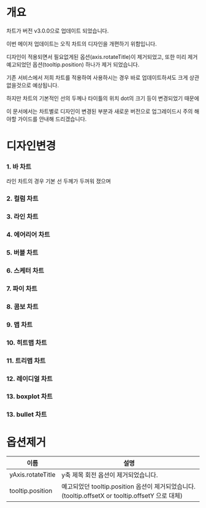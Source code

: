 # 개요
 차트가 버전 v3.0.0으로 업데이트 되었습니다.

이번 메이저 업데이트는 오직 차트의 디자인을 개편하기 위함입니다.

디자인이 적용되면서 필요없게된 옵션(axis.rotateTitle)이 제거되었고, 또한 미리 제거 예고되었던 옵션(tooltip.position) 하나가 제거 되었습니다.

기존 서비스에서 저희 차트를 적용하여 사용하시는 경우 바로 업데이트하셔도 크게 상관없을것으로 예상됩니다.

하지만 차트의 기본적인 선의 두께나 타이틀의 위치 dot의 크기 등이 변경되었기 때문에 

이 문서에서는 차트별로 디자인이 변경된 부분과 새로운 버전으로 업그레이드시 주의 해야할 가이드를 안내해 드리겠습니다.


# 디자인변경
### 1. 바 차트
라인 차트의 경우 기본 선 두께가 두꺼워 졌으며

### 2. 컬럼 차트

### 3. 라인 차트

### 4. 에어리어 차트

### 5. 버블 차트

### 6. 스케터 차트

### 7. 파이 차트

### 8. 콤보 차트

### 9. 맵 차트

### 10. 히트맵 차트

### 11. 트리맵 차트

### 12. 레이디얼 차트

### 13. boxplot 차트

### 13. bullet 차트




# 옵션제거
| 이름 | 설명 |
| --- | --- |
| yAxis.rotateTitle | y축 제목 회전 옵션이 제거되었습니다. |
| tooltip.position | 예고되었던 tooltip.position 옵션이 제거되었습니다. (tooltip.offsetX or tooltip.offsetY 으로 대체) |


